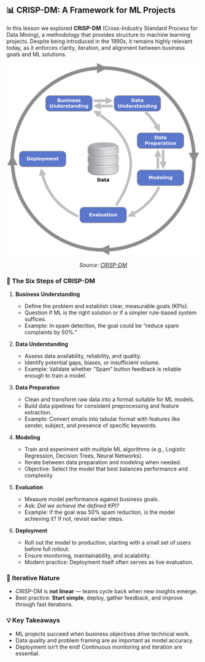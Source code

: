 ## 📊 CRISP-DM: A Framework for ML Projects

In this lesson we explored **CRISP-DM** (Cross-Industry Standard Process for Data Mining), a methodology that provides structure to machine learning projects. Despite being introduced in the 1990s, it remains highly relevant today, as it enforces clarity, iteration, and alignment between business goals and ML solutions.

<p align="center">
  <img src="./img/crisp-dm.png" alt="CRISP-DM Process" width="500"/>
</p>
<p align="center"><em>Source: <a href="https://en.wikipedia.org/wiki/Cross-industry_standard_process_for_data_mining" target="_blank">CRISP-DM</a></em></p>


### 🔹 The Six Steps of CRISP-DM
1. **Business Understanding**  
   - Define the problem and establish clear, measurable goals (KPIs).  
   - Question if ML is the right solution or if a simpler rule-based system suffices.  
   - Example: In spam detection, the goal could be “reduce spam complaints by 50%.”

2. **Data Understanding**  
   - Assess data availability, reliability, and quality.  
   - Identify potential gaps, biases, or insufficient volume.  
   - Example: Validate whether “Spam” button feedback is reliable enough to train a model.

3. **Data Preparation**  
   - Clean and transform raw data into a format suitable for ML models.  
   - Build data pipelines for consistent preprocessing and feature extraction.  
   - Example: Convert emails into tabular format with features like sender, subject, and presence of specific keywords.

4. **Modeling**  
   - Train and experiment with multiple ML algorithms (e.g., Logistic Regression, Decision Trees, Neural Networks).  
   - Iterate between data preparation and modeling when needed.  
   - Objective: Select the model that best balances performance and complexity.

5. **Evaluation**  
   - Measure model performance against business goals.  
   - Ask: *Did we achieve the defined KPI?*  
   - Example: If the goal was 50% spam reduction, is the model achieving it? If not, revisit earlier steps.

6. **Deployment**  
   - Roll out the model to production, starting with a small set of users before full rollout.  
   - Ensure monitoring, maintainability, and scalability.  
   - Modern practice: Deployment itself often serves as live evaluation.

### 🔄 Iterative Nature
- CRISP-DM is **not linear** — teams cycle back when new insights emerge.  
- Best practice: **Start simple**, deploy, gather feedback, and improve through fast iterations.  

### 💡 Key Takeaways
- ML projects succeed when business objectives drive technical work.  
- Data quality and problem framing are as important as model accuracy.  
- Deployment isn’t the end! Continuous monitoring and iteration are essential.
